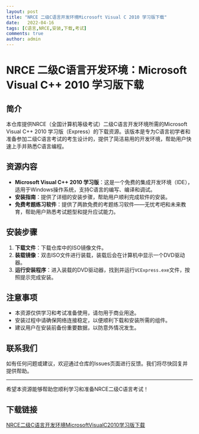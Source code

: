 ```yaml
---
layout: post
title: "NRCE 二级C语言开发环境Microsoft Visual C 2010 学习版下载"
date:   2022-04-16
tags: [C语言,NRCE,安装,下载,考试]
comments: true
author: admin
---
```

# NRCE 二级C语言开发环境：Microsoft Visual C++ 2010 学习版下载

## 简介
本仓库提供NRCE（全国计算机等级考试）二级C语言开发环境所需的Microsoft Visual C++ 2010 学习版（Express）的下载资源。该版本是专为C语言初学者和准备参加二级C语言考试的考生设计的，提供了简洁易用的开发环境，帮助用户快速上手并熟悉C语言编程。

## 资源内容
- **Microsoft Visual C++ 2010 学习版**：这是一个免费的集成开发环境（IDE），适用于Windows操作系统，支持C语言的编写、编译和调试。
- **安装指南**：提供了详细的安装步骤，帮助用户顺利完成软件的安装。
- **免费考题练习软件**：提供了两款免费的考题练习软件——无忧考吧和未来教育，帮助用户熟悉考试题型和提升应试能力。

## 安装步骤
1. **下载文件**：下载仓库中的ISO镜像文件。
2. **装载镜像**：双击ISO文件进行装载，装载后会在计算机中显示一个DVD驱动器。
3. **运行安装程序**：进入装载的DVD驱动器，找到并运行`VCExpress.exe`文件，按照提示完成安装。

## 注意事项
- 本资源仅供学习和考试准备使用，请勿用于商业用途。
- 安装过程中请确保网络连接稳定，以便顺利下载和安装所需的组件。
- 建议用户在安装前备份重要数据，以防意外情况发生。

## 联系我们
如有任何问题或建议，欢迎通过仓库的Issues页面进行反馈。我们将尽快回复并提供帮助。

---

希望本资源能够帮助您顺利学习和准备NRCE二级C语言考试！

## 下载链接

[NRCE二级C语言开发环境MicrosoftVisualC2010学习版下载](https://pan.quark.cn/s/2415bd14179e)
